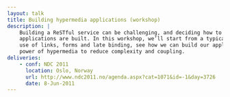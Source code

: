 ```yaml
---
layout: talk
title: Building hypermedia applications (workshop)
description: |
    Building a ReSTful service can be challenging, and deciding how to build an API often dictates how client
    applications are built. In this workshop, we’ll start from a typical client consuming a json API, and through the
    use of links, forms and late binding, see how we can build our applications more like browsers, unleashing the
    power of hypermedia to reduce complexity and coupling.
deliveries:
    - conf: NDC 2011
      location: Oslo, Norway
      url: http://www.ndc2011.no/agenda.aspx?cat=1071&id=-1&day=3726
      date: 8-Jun-2011
---
```

